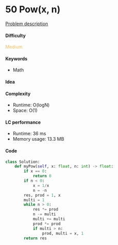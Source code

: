 50 Pow(x, n)
=======================
[Problem description](https://leetcode.com/problems/powx-n/)

#### Difficulty
<span style="color:#FABC60">Medium</span>

#### Keywords
- Math

#### Idea

#### Complexity
- Runtime: O(logN)
- Space: O(1)

#### LC performance
- Runtime: 36 ms
- Memory usage: 13.3 MB

#### Code
```python
class Solution:
    def myPow(self, x: float, n: int) -> float:
        if x == 0:
            return 0
        if n < 0:
            x = 1/x
            n = -n
        res, prod = 1, x
        multi = 1
        while n > 0:
            res *= prod
            n -= multi
            multi += multi
            prod *= prod
            if multi > n:
                prod, multi = x, 1                
        return res
```